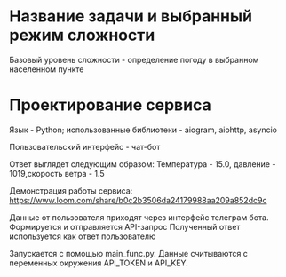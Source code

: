 # Название задачи и выбранный режим сложности

Базовый уровень сложности - определение погоду в выбранном населенном пункте

# Проектирование сервиса

Язык - Python; использованные библиотеки - aiogram, aiohttp, asyncio

Пользовательский интерфейс - чат-бот

Ответ выглядет следующим образом:
Температура - 15.0, давление - 1019,скорость ветра - 1.5

Демонстрация работы сервиса:
https://www.loom.com/share/b0c2b3506da24179988aa209a852dc9c

Данные от пользователя приходят через интерфейс телеграм бота. 
Формируется и отправляется API-запрос
Полученный ответ используется как ответ пользователю

Запускается с помощью main_func.py. Данные считываются с переменных окружения API_TOKEN и API_KEY.
